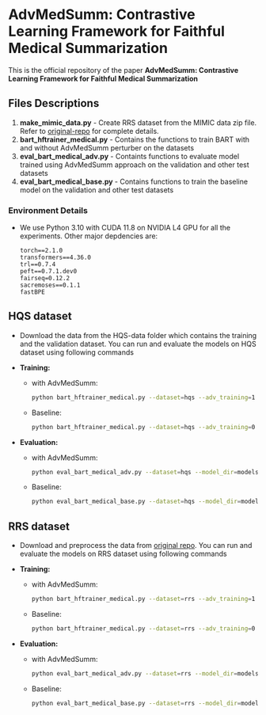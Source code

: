 # AdvMedSumm: Contrastive Learning Framework for Faithful Medical Summarization

This is the official repository of the paper **AdvMedSumm: Contrastive Learning Framework for Faithful Medical Summarization**

## Files Descriptions
1. **make_mimic_data.py** - Create RRS dataset from the MIMIC data zip file. Refer to [original-repo](https://github.com/abachaa/MEDIQA2021/tree/main/Task3) for complete details.
2. **bart_hftrainer_medical.py** - Contains the functions to train BART with and without AdvMedSumm perturber on the datasets
3. **eval_bart_medical_adv.py** - Containts functions to evaluate model trained using AdvMedSumm approach on the validation and other test datasets
4. **eval_bart_medical_base.py** - Contains functions to train the baseline model on the validation and other test datasets
   
### Environment Details

- We use Python 3.10 with CUDA 11.8 on NVIDIA L4 GPU for all the experiments. Other major depdencies are:
    ``` 
    torch==2.1.0
    transformers==4.36.0
    trl==0.7.4
    peft==0.7.1.dev0
    fairseq=0.12.2
    sacremoses==0.1.1
    fastBPE
    ```
    
## HQS dataset 
- Download the data from the HQS-data folder which contains the training and the validation dataset. You can run and evaluate the models on HQS dataset using following commands
  
- **Training:**
  - with AdvMedSumm: 
    ```bash
    python bart_hftrainer_medical.py --dataset=hqs --adv_training=1 --exp=hqs_0.01
    ```
  - Baseline: 
    ```bash
    python bart_hftrainer_medical.py --dataset=hqs --adv_training=0 --exp=hqs_base
    ```
- **Evaluation:**
  - with AdvMedSumm: 
    ```bash
    python eval_bart_medical_adv.py --dataset=hqs --model_dir=models_hqs_0.01
    ``` 
  - Baseline: 
    ```bash
    python eval_bart_medical_base.py --dataset=hqs --model_dir=models_hqs_base
    ``` 

## RRS dataset 
- Download and preprocess the data from [original repo](https://github.com/abachaa/MEDIQA2021/tree/main/Task3). You can run and evaluate the models on RRS dataset using following commands
  
- **Training:**
  - with AdvMedSumm: 
    ```bash
    python bart_hftrainer_medical.py --dataset=rrs --adv_training=1 --exp=rrs_0.01
    ``` 
  - Baseline: 
    ```bash
    python bart_hftrainer_medical.py --dataset=rrs --adv_training=0 --exp=rrs_base
    ``` 
- **Evaluation:**
  - with AdvMedSumm: 
    ```bash
    python eval_bart_medical_adv.py --dataset=rrs --model_dir=models_rrs_0.01
    ``` 
  - Baseline: 
    ```bash
    python eval_bart_medical_base.py --dataset=rrs --model_dir=models_rrs_base
    ``` 

